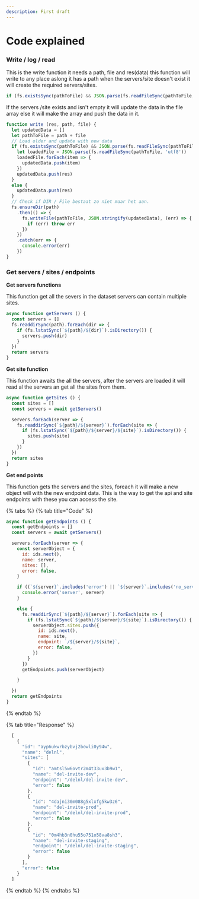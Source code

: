 ```yaml
---
description: First draft
---
```


# Code explained

### Write / log / read

This is the write function it needs a path, file and res\(data\) this function will write to any place aslong it has a path when the servers/site doesn't exist it will create the required servers/sites.

```javascript
if (fs.existsSync(pathToFile) && JSON.parse(fs.readFileSync(pathToFile, 'utf8').length > 0))
```

If the servers /site exists and isn't empty it will update the data in the file array else it will make the array and push the data in it.

```javascript
function write (res, path, file) {
  let updatedData = []
  let pathToFile = path + file
  // Load older and update with new data
  if (fs.existsSync(pathToFile) && JSON.parse(fs.readFileSync(pathToFile, 'utf8').length > 0)) {
    let loadedFile = JSON.parse(fs.readFileSync(pathToFile, 'utf8'))
    loadedFile.forEach(item => {
      updatedData.push(item)
    })
    updatedData.push(res)
  }
  else {
    updatedData.push(res)
  }
  // Check if DIR / File bestaat zo niet maar het aan.
  fs.ensureDir(path)
    .then(() => {
      fs.writeFile(pathToFile, JSON.stringify(updatedData), (err) => {
        if (err) throw err
      })
    })
    .catch(err => {
      console.error(err)
    })
}
```

### Get servers / sites / endpoints

**Get servers functions**

This function get all the severs in the dataset servers can contain multiple sites.

```javascript
async function getServers () {
  const servers = []
  fs.readdirSync(path).forEach(dir => {
    if (fs.lstatSync(`${path}/${dir}`).isDirectory()) {
      servers.push(dir)
    }
  })
  return servers
}
```

**Get site function**

This function awaits the all the servers, after the servers are loaded it will read al the servers an get all the sites from them.

```javascript
async function getSites () {
  const sites = []
  const servers = await getServers()

  servers.forEach(server => {
    fs.readdirSync(`${path}/${server}`).forEach(site => {
      if (fs.lstatSync(`${path}/${server}/${site}`).isDirectory()) {
        sites.push(site)
      }
    })
  })
  return sites
}
```

**Get end points**

This function gets the servers and the sites, foreach it will make a new object will with the new endpoint data. This is the way to get the api and site endpoints with these you can access the site.

{% tabs %}
{% tab title="Code" %}
```javascript
async function getEndpoints () {
  const getEndpoints = []
  const servers = await getServers()

  servers.forEach(server => {
    const serverObject = {
      id: ids.next(),
      name: server,
      sites: [],
      error: false,
    }

    if ((`${server}`.includes('error') || `${server}`.includes('no_server'))) {
      console.error('server', server)
    }

    else {
      fs.readdirSync(`${path}/${server}`).forEach(site => {
        if (fs.lstatSync(`${path}/${server}/${site}`).isDirectory()) {
          serverObject.sites.push({
            id: ids.next(),
            name: site,
            endpoint: `/${server}/${site}`,
            error: false,
          })
        }
      })
      getEndpoints.push(serverObject)

    }

  })
  return getEndpoints
}
```
{% endtab %}

{% tab title="Response" %}
```javascript
  [
    {
      "id": "ayp6ukwrbzybvj2bowli0y94w",
      "name": "delnl",
      "sites": [
        {
          "id": "amtsl5w6ovtr2m4t33ux3b9w1",
          "name": "del-invite-dev",
          "endpoint": "/delnl/del-invite-dev",
          "error": false
        },
        {
          "id": "4dajni30m088g5xlxfg5kw3z6",
          "name": "del-invite-prod",
          "endpoint": "/delnl/del-invite-prod",
          "error": false
        },
        {
          "id": "0m4hb3n0hu55o751o58va8sh3",
          "name": "del-invite-staging",
          "endpoint": "/delnl/del-invite-staging",
          "error": false
        }
      ],
      "error": false
    }
  ]
```
{% endtab %}
{% endtabs %}



